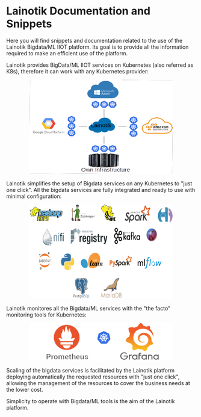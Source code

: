# Lainotik Documentation and Snippets

Here you will find snippets and documentation related to the use of the Lainotik Bigdata/ML IIOT platform. Its goal is to provide all the information required to make an efficient use of the platform.

Lainotik provides BigData/ML IIOT services on Kubernetes (also referred as K8s), therefore it can work with any Kubernetes provider:

<p align="center"><img width="380" height="250" src="README.img/lainotikview.png"></p>

Lainotik simplifies the setup of Bigdata services on any Kubernetes to "just one click". All the bigdata services are fully integrated and ready to use with minimal configuration:

<p align="center"><img width="380" height="250" src="README.img/lainotikbigdataservices.png"></p>

Lainotik monitores all the Bigdata/ML services with the "the facto" monitoring tools for Kubernetes:

<p align="center"><img width="380" height="100" src="README.img/lainotikmonitoring.png"></p>

Scaling of the bigdata services is facilitated by the Lainotik platform deploying automatically the requested resources with "just one click", allowing the management of the resources to cover the business needs at the lower cost.

Simplicity to operate with Bigdata/ML tools is the aim of the Lainotik platform.













